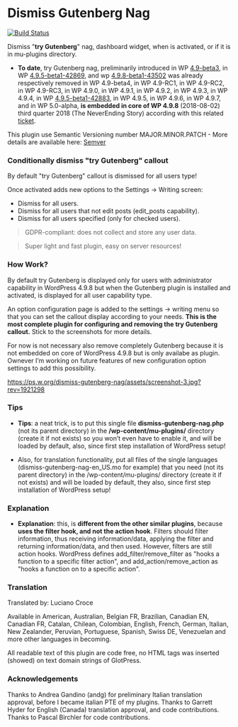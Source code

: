 # Dismiss Gutenberg Nag
[![Build Status](https://travis-ci.org/luciano-croce/dismiss-gutenberg-nag.svg?branch=master)](https://travis-ci.org/luciano-croce/dismiss-gutenberg-nag)

Dismiss "<strong>try Gutenberg</strong>" nag, dashboard widget, when is activated, or if it is in mu-plugins directory.

* <strong>To date</strong>, try Gutenberg nag, preliminarily introduced in WP [4.9-beta3](https://wordpress.org/news/2017/10/wordpress-4-9-beta-3/), in WP [4.9.5-beta1-42869](https://core.trac.wordpress.org/changeset/42869/), and wp [4.9.8-beta1-43502](https://core.trac.wordpress.org/changeset/43502/) was already respectively removed in WP 4.9-beta4, in WP 4.9-RC1, in WP 4.9-RC2, in WP 4.9-RC3, in WP 4.9.0, in WP 4.9.1, in WP 4.9.2, in WP 4.9.3, in WP 4.9.4, in WP [4.9.5-beta1-42883](https://core.trac.wordpress.org/changeset/42883/), in WP 4.9.5, in WP 4.9.6, in WP 4.9.7, and in WP 5.0-alpha, <strong>is embedded in core of WP 4.9.8</strong> (2018-08-02) third quarter 2018 (The NeverEnding Story) according with this related [ticket](https://core.trac.wordpress.org/ticket/41316).

This plugin use Semantic Versioning number MAJOR.MINOR.PATCH - More details are available here: [Semver](https://semver.org/)

### Conditionally dismiss "try Gutenberg" callout

By default "try Gutenberg" callout is dismissed for all users type!

Once activated adds new options to the Settings -> Writing screen:
- Dismiss for all users.
- Dismiss for all users that not edit posts (edit_posts capability).
- Dismiss for all users specified (only for checked users).

> GDPR-compliant: does not collect and store any user data.

> Super light and fast plugin, easy on server resources!

### How Work?

By default try Gutenberg is displayed only for users with administrator capability in WordPress 4.9.8 but when the Gutenberg plugin is installed and activated, is displayed for all user capability type.

An option configuration page is added to the settings -> writing menu so that you can set the callout display according to your needs. <strong>This is the most complete plugin for configuring and removing the try Gutenberg callout.</strong> Stick to the screenshots for more details.

For now is not necessary also remove completely Gutenberg because it is not embedded on core of WordPress 4.9.8 but is only availabe as plugin. Ownever I’m working on future features of new configuration option settings to add this possibility.

<image>https://ps.w.org/dismiss-gutenberg-nag/assets/screenshot-3.jpg?rev=1921298</image>

### Tips

* <strong>Tips</strong>: a neat trick, is to put this single file <strong>dismiss-gutenberg-nag.php</strong> (not its parent directory) in the <strong>/wp-content/mu-plugins/</strong> directory (create it if not exists) so you won’t even have to enable it, and will be loaded by default, also, since first step installation of WordPress setup!

* Also, for translation functionality, put all files of the single languages (dismiss-gutenberg-nag-en_US.mo for example) that you need (not its parent directory) in the /wp-content/mu-plugins/ directory (create it if not exists) and will be loaded by default, they also, since first step installation of WordPress setup!

### Explanation

* <strong>Explanation</strong>: this, is <strong>different from the other similar plugins</strong>, because <strong>uses the filter hook, and not the action hook</strong>. Filters should filter information, thus receiving information/data, applying the filter and returning information/data, and then used. However, filters are still action hooks. WordPress defines add_filter/remove_filter as "hooks a function to a specific filter action", and add_action/remove_action as "hooks a function on to a specific action".

### Translation

Translated by: Luciano Croce

Available in American, Australian, Belgian FR, Brazilian, Canadian EN, Canadian FR, Catalan, Chilean, Colombian, English, French, German, Italian, New Zealander, Peruvian, Portuguese, Spanish, Swiss DE, Venezuelan and more other languages in becoming.

All readable text of this plugin are code free, no HTML tags was inserted (showed) on text domain strings of GlotPress.

### Acknowledgements

Thanks to Andrea Gandino (andg) for preliminary Italian translation approval, before I became italian PTE of my plugins.
Thanks to Garrett Hyder for English (Canada) translation approval, and code contributions.
Thanks to Pascal Birchler for code contributions.
